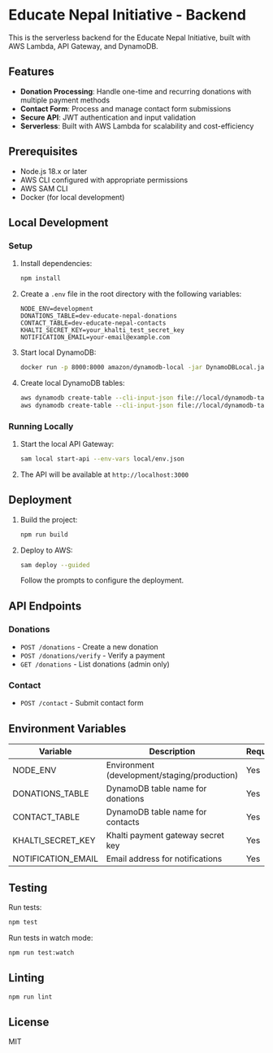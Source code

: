 # Educate Nepal Initiative - Backend

This is the serverless backend for the Educate Nepal Initiative, built with AWS Lambda, API Gateway, and DynamoDB.

## Features

- **Donation Processing**: Handle one-time and recurring donations with multiple payment methods
- **Contact Form**: Process and manage contact form submissions
- **Secure API**: JWT authentication and input validation
- **Serverless**: Built with AWS Lambda for scalability and cost-efficiency

## Prerequisites

- Node.js 18.x or later
- AWS CLI configured with appropriate permissions
- AWS SAM CLI
- Docker (for local development)

## Local Development

### Setup

1. Install dependencies:
   ```bash
   npm install
   ```

2. Create a `.env` file in the root directory with the following variables:
   ```env
   NODE_ENV=development
   DONATIONS_TABLE=dev-educate-nepal-donations
   CONTACT_TABLE=dev-educate-nepal-contacts
   KHALTI_SECRET_KEY=your_khalti_test_secret_key
   NOTIFICATION_EMAIL=your-email@example.com
   ```

3. Start local DynamoDB:
   ```bash
   docker run -p 8000:8000 amazon/dynamodb-local -jar DynamoDBLocal.jar -sharedDb
   ```

4. Create local DynamoDB tables:
   ```bash
   aws dynamodb create-table --cli-input-json file://local/dynamodb-tables/donations.json --endpoint-url http://localhost:8000
   aws dynamodb create-table --cli-input-json file://local/dynamodb-tables/contacts.json --endpoint-url http://localhost:8000
   ```

### Running Locally

1. Start the local API Gateway:
   ```bash
   sam local start-api --env-vars local/env.json
   ```

2. The API will be available at `http://localhost:3000`

## Deployment

1. Build the project:
   ```bash
   npm run build
   ```

2. Deploy to AWS:
   ```bash
   sam deploy --guided
   ```
   Follow the prompts to configure the deployment.

## API Endpoints

### Donations

- `POST /donations` - Create a new donation
- `POST /donations/verify` - Verify a payment
- `GET /donations` - List donations (admin only)

### Contact

- `POST /contact` - Submit contact form

## Environment Variables

| Variable | Description | Required |
|----------|-------------|----------|
| NODE_ENV | Environment (development/staging/production) | Yes |
| DONATIONS_TABLE | DynamoDB table name for donations | Yes |
| CONTACT_TABLE | DynamoDB table name for contacts | Yes |
| KHALTI_SECRET_KEY | Khalti payment gateway secret key | Yes |
| NOTIFICATION_EMAIL | Email address for notifications | Yes |

## Testing

Run tests:
```bash
npm test
```

Run tests in watch mode:
```bash
npm run test:watch
```

## Linting

```bash
npm run lint
```

## License

MIT
